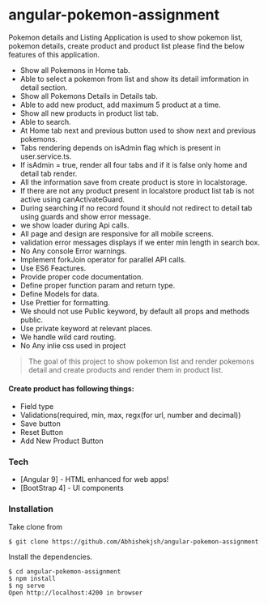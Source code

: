 # angular-pokemon-assignment

Pokemon details and Listing Application is used to show pokemon list, pokemon details, create product and product list please find the below features of this application.

- Show all Pokemons in Home tab.
- Able to select a pokemon from list and show its detail imformation in detail section.
- Show all Pokemons Details in Details tab.
- Able to add new product, add maximum 5 product at a time.
- Show all new products in product list tab.
- Able to search.
- At Home tab next and previous button used to show next and previous pokemons.
- Tabs rendering depends on isAdmin flag which is present in user.service.ts.
- If isAdmin = true, render all four tabs and if it is false only home and detail tab render.
- All the information save from create product is store in localstorage.
- If there are not any product present in localstore product list tab is not active using canActivateGuard.
- During searching if no record found it should not redirect to detail tab using guards and show error message.
- we show loader during Api calls.
- All page and design are responsive for all mobile screens.
- validation error messages displays if we enter min length in search box.
- No Any console Error warnings.
- Implement forkJoin operator for parallel API calls.
- Use ES6 Feactures.
- Provide proper code documentation.
- Define proper function param and return type.
- Define Models for data.
- Use Prettier for formatting.
- We should not use Public keyword, by default all props and methods public.
- Use private keyword at relevant places.
- We handle wild card routing.
- No Any inlie css used in project

> The goal of this project to show pokemon list and render pokemons detail and create products and render them in product list.

#### Create product has following things:

- Field type
- Validations(required, min, max, regx(for url, number and decimal))
- Save button
- Reset Button
- Add New Product Button

### Tech

- [Angular 9] - HTML enhanced for web apps!
- [BootStrap 4] - UI components

### Installation

Take clone from

```
$ git clone https://github.com/Abhishekjsh/angular-pokemon-assignment
```

Install the dependencies.

```
$ cd angular-pokemon-assignment
$ npm install
$ ng serve
Open http://localhost:4200 in browser
```
